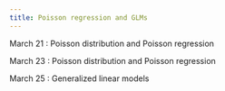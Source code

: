 ```yaml
---
title: Poisson regression and GLMs
---
```


March 21
: Poisson distribution and Poisson regression

March 23
: Poisson distribution and Poisson regression

March 25
: Generalized linear models